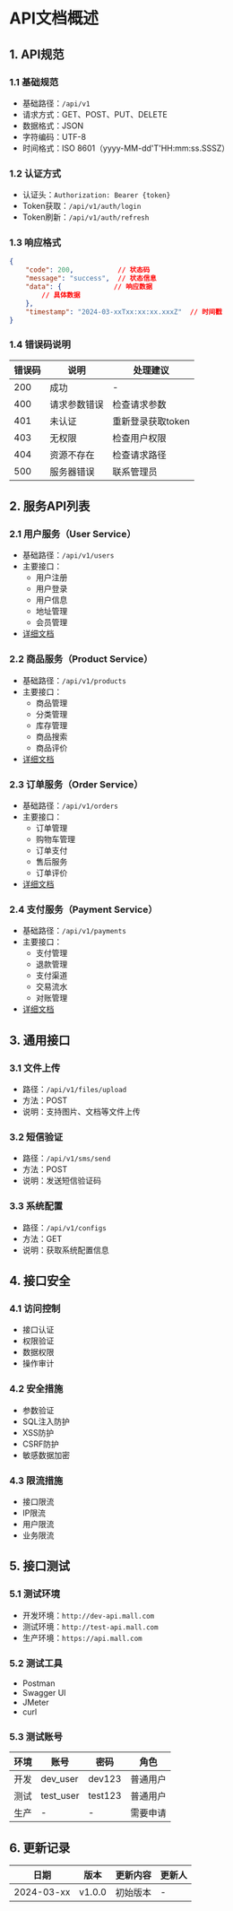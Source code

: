 # API文档概述

## 1. API规范

### 1.1 基础规范
- 基础路径：`/api/v1`
- 请求方式：GET、POST、PUT、DELETE
- 数据格式：JSON
- 字符编码：UTF-8
- 时间格式：ISO 8601（yyyy-MM-dd'T'HH:mm:ss.SSSZ）

### 1.2 认证方式
- 认证头：`Authorization: Bearer {token}`
- Token获取：`/api/v1/auth/login`
- Token刷新：`/api/v1/auth/refresh`

### 1.3 响应格式
```json
{
    "code": 200,           // 状态码
    "message": "success",  // 状态信息
    "data": {             // 响应数据
        // 具体数据
    },
    "timestamp": "2024-03-xxTxx:xx:xx.xxxZ"  // 时间戳
}
```

### 1.4 错误码说明
| 错误码 | 说明 | 处理建议 |
|--------|------|----------|
| 200 | 成功 | - |
| 400 | 请求参数错误 | 检查请求参数 |
| 401 | 未认证 | 重新登录获取token |
| 403 | 无权限 | 检查用户权限 |
| 404 | 资源不存在 | 检查请求路径 |
| 500 | 服务器错误 | 联系管理员 |

## 2. 服务API列表

### 2.1 用户服务（User Service）
- 基础路径：`/api/v1/users`
- 主要接口：
  - 用户注册
  - 用户登录
  - 用户信息
  - 地址管理
  - 会员管理
- [详细文档](./user-service.md)

### 2.2 商品服务（Product Service）
- 基础路径：`/api/v1/products`
- 主要接口：
  - 商品管理
  - 分类管理
  - 库存管理
  - 商品搜索
  - 商品评价
- [详细文档](./product-service.md)

### 2.3 订单服务（Order Service）
- 基础路径：`/api/v1/orders`
- 主要接口：
  - 订单管理
  - 购物车管理
  - 订单支付
  - 售后服务
  - 订单评价
- [详细文档](./order-service.md)

### 2.4 支付服务（Payment Service）
- 基础路径：`/api/v1/payments`
- 主要接口：
  - 支付管理
  - 退款管理
  - 支付渠道
  - 交易流水
  - 对账管理
- [详细文档](./payment-service.md)

## 3. 通用接口

### 3.1 文件上传
- 路径：`/api/v1/files/upload`
- 方法：POST
- 说明：支持图片、文档等文件上传

### 3.2 短信验证
- 路径：`/api/v1/sms/send`
- 方法：POST
- 说明：发送短信验证码

### 3.3 系统配置
- 路径：`/api/v1/configs`
- 方法：GET
- 说明：获取系统配置信息

## 4. 接口安全

### 4.1 访问控制
- 接口认证
- 权限验证
- 数据权限
- 操作审计

### 4.2 安全措施
- 参数验证
- SQL注入防护
- XSS防护
- CSRF防护
- 敏感数据加密

### 4.3 限流措施
- 接口限流
- IP限流
- 用户限流
- 业务限流

## 5. 接口测试

### 5.1 测试环境
- 开发环境：`http://dev-api.mall.com`
- 测试环境：`http://test-api.mall.com`
- 生产环境：`https://api.mall.com`

### 5.2 测试工具
- Postman
- Swagger UI
- JMeter
- curl

### 5.3 测试账号
| 环境 | 账号 | 密码 | 角色 |
|------|------|------|------|
| 开发 | dev_user | dev123 | 普通用户 |
| 测试 | test_user | test123 | 普通用户 |
| 生产 | - | - | 需要申请 |

## 6. 更新记录

| 日期 | 版本 | 更新内容 | 更新人 |
|------|------|----------|--------|
| 2024-03-xx | v1.0.0 | 初始版本 | - | 